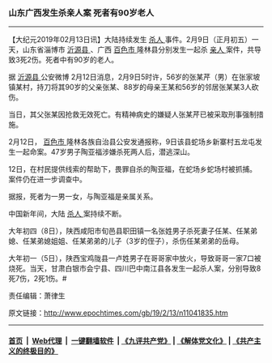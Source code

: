 ### 山东广西发生杀亲人案 死者有90岁老人
------------------------

<p>
 【大纪元2019年02月13日讯】大陆持续发生
 <a href="http://www.epochtimes.com/gb/tag/%E6%9D%80%E4%BA%BA.html">
  杀人
 </a>
 事件。2月9日（正月初五）一天，山东省淄博市
 <a href="http://www.epochtimes.com/gb/tag/%E6%B2%82%E6%BA%90%E5%8E%BF.html">
  沂源县
 </a>
 、广西
 <a href="http://www.epochtimes.com/gb/tag/%E7%99%BE%E8%89%B2%E5%B8%82.html">
  百色市
 </a>
 隆林县分别发生一起杀
 <a href="http://www.epochtimes.com/gb/tag/%E4%BA%B2%E4%BA%BA.html">
  亲人
 </a>
 案件，共导致3死2伤。死者中有90岁的老人。
</p>
<p>
 据
 <a href="http://www.epochtimes.com/gb/tag/%E6%B2%82%E6%BA%90%E5%8E%BF.html">
  沂源县
 </a>
 公安微博 2月12日消息，2月9日5时许，56岁的张某芹（男）在张家坡镇某村，持刀将其90岁的父亲张某、88岁的母亲王某和56岁的邻居张某某3人砍伤。
</p>
<p>
 当日，其父张某因抢救无效死亡。有精神病史的嫌疑人张某芹已被采取刑事强制措施。
</p>
<p>
 2月12日，
 <a href="http://www.epochtimes.com/gb/tag/%E7%99%BE%E8%89%B2%E5%B8%82.html">
  百色市
 </a>
 隆林各族自治县公安发通报称，9日该县蛇场乡新寨村五龙屯发生一起命案。47岁男子陶亚福涉嫌杀死两人后，潜逃深山。
</p>
<p>
 12日，在村民提供线索的帮助下，畏罪自杀的陶亚福，在蛇场乡蛇场村被抓捕。案件仍在进一步调查中。
</p>
<p>
 据报，死者为一男一女，与陶亚福是亲属关系。
</p>
<p>
 中国新年间，大陆
 <a href="http://www.epochtimes.com/gb/tag/%E6%9D%80%E4%BA%BA.html">
  杀人
 </a>
 案持续不断。
</p>
<p>
 大年初四（8日），陕西咸阳市旬邑县职田镇一名张姓男子杀死妻子任某、任某弟媳、任某弟媳姐姐、任某弟弟的儿子（3岁的侄子），杀伤任某弟弟的岳母。
</p>
<p>
 大年初一（5日），陕西宝鸡陇县一卢姓男子在哥哥家中放火，导致哥哥一家7口被烧死。当天，甘肃白银市会宁县、四川巴中南江县各发生一起杀人案，分别导致8死7伤，2死1伤。#
</p>
<p>
 责任编辑：萧律生
</p>

原文链接：http://www.epochtimes.com/gb/19/2/13/n11041835.htm


------------------------
#### [首页](https://github.com/gfw-breaker/banned-news/blob/master/README.md) &nbsp;|&nbsp; [Web代理](https://github.com/labour-camp/helloworld) &nbsp;|&nbsp; [一键翻墙软件](https://github.com/gfw-breaker/nogfw/blob/master/README.md) &nbsp;| [《九评共产党》](https://github.com/gfw-breaker/9ping.md/blob/master/README.md#九评之一评共产党是什么) | [《解体党文化》](https://github.com/gfw-breaker/jtdwh.md/blob/master/README.md) | [《共产主义的终极目的》](https://github.com/gfw-breaker/gczydzjmd.md/blob/master/README.md)

